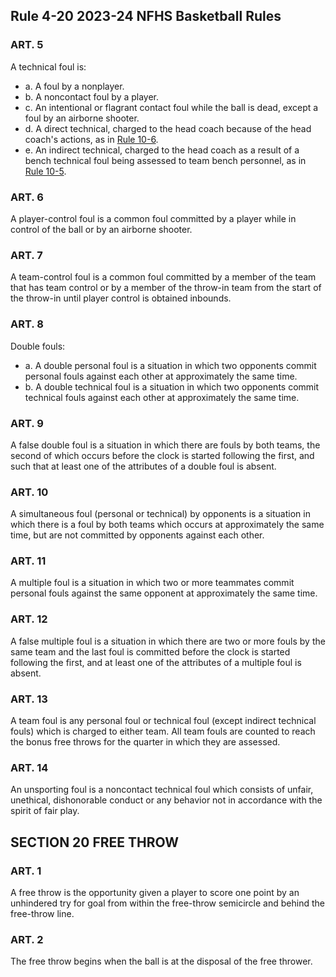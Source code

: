 <!-- Section: Rule 4-20 -->

## Rule 4-20 2023-24 NFHS Basketball Rules

### ART. 5
A technical foul is:
- a. A foul by a nonplayer.
- b. A noncontact foul by a player.
- c. An intentional or flagrant contact foul while the ball is dead, except a foul by an airborne shooter.
- d. A direct technical, charged to the head coach because of the head coach's actions, as in [Rule 10-6](#rule-10-6).
- e. An indirect technical, charged to the head coach as a result of a bench technical foul being assessed to team bench personnel, as in [Rule 10-5](#rule-10-5).

### ART. 6
A player-control foul is a common foul committed by a player while in control of the ball or by an airborne shooter.

### ART. 7
A team-control foul is a common foul committed by a member of the team that has team control or by a member of the throw-in team from the start of the throw-in until player control is obtained inbounds.

### ART. 8
Double fouls:
- a. A double personal foul is a situation in which two opponents commit personal fouls against each other at approximately the same time.
- b. A double technical foul is a situation in which two opponents commit technical fouls against each other at approximately the same time.

### ART. 9
A false double foul is a situation in which there are fouls by both teams, the second of which occurs before the clock is started following the first, and such that at least one of the attributes of a double foul is absent.

### ART. 10
A simultaneous foul (personal or technical) by opponents is a situation in which there is a foul by both teams which occurs at approximately the same time, but are not committed by opponents against each other.

### ART. 11
A multiple foul is a situation in which two or more teammates commit personal fouls against the same opponent at approximately the same time.

### ART. 12
A false multiple foul is a situation in which there are two or more fouls by the same team and the last foul is committed before the clock is started following the first, and at least one of the attributes of a multiple foul is absent.

### ART. 13
A team foul is any personal foul or technical foul (except indirect technical fouls) which is charged to either team. All team fouls are counted to reach the bonus free throws for the quarter in which they are assessed.

### ART. 14
An unsporting foul is a noncontact technical foul which consists of unfair, unethical, dishonorable conduct or any behavior not in accordance with the spirit of fair play.

<!-- Section: Free Throw -->

## SECTION 20 FREE THROW

### ART. 1
A free throw is the opportunity given a player to score one point by an unhindered try for goal from within the free-throw semicircle and behind the free-throw line.

### ART. 2
The free throw begins when the ball is at the disposal of the free thrower.